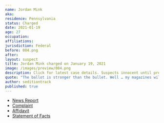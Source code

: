 ```yaml
---
name: Jordan Mink
aka:
residence: Pennsylvania
status: Charged
date: 2021-01-19
age: 27
occupation:
affiliations:
jurisdiction: Federal
before: 084.png
after:
layout: suspect
title: Jordan Mink charged on January 19, 2021
image: /images/preview/084.png
description: Click for latest case details. Suspects innocent until proven guilty.
quote: "The ballot is stronger than the bullet. Well … my magazines will be fully loaded just in case it’s not."
author: seditiontrack
published: true
---
```


- [News Report](https://triblive.com/local/feds-oakdale-man-stormed-capitol-with-baseball-bat-stole-chair/)
- [Complaint](https://www.justice.gov/opa/page/file/1357221/download)
- [Affidavit](https://www.justice.gov/opa/page/file/1357221/download)
- [Statement of Facts](https://www.justice.gov/opa/page/file/1357221/download)